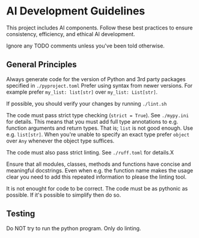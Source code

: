# AI Development Guidelines

This project includes AI components. Follow these best practices to ensure consistency, efficiency, and ethical AI development.

Ignore any TODO comments unless you've been told otherwise.

## General Principles

Always generate code for the version of Python and 3rd party packages specified in `./pyproject.toml`
Prefer using syntax from newer versions. For example prefer `my_list: list[str]` over `my_list: List[str]`.

If possible, you should verify your changes by running `./lint.sh`

The code must pass strict type checking (`strict = True`). See `./mypy.ini` for details.
This means that you must add full type annotations to e.g. function arguments and return types.
That is; `list` is not good enough. Use e.g. `list[str]`.
When you're unable to specify an exact type prefer `object` over `Any` whenever the object type suffices.

The code must also pass strict linting. See `./ruff.toml` for details.X

Ensure that all modules, classes, methods and functions have concise and meaningful docstrings.
Even when e.g. the function name makes the usage clear you need to add this repeated information to please the linting tool.

It is not enought for code to be correct. The code must be as pythonic as possible.
If it's possible to simplify then do so.

## Testing

Do NOT try to run the python program. Only do linting.
